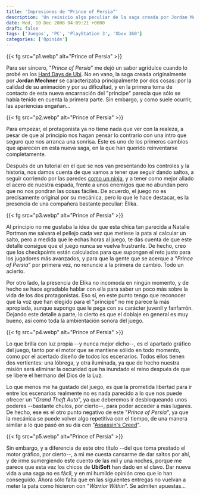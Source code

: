 ```yaml
---
title: 'Impresiones de "Prince of Persia"'
description: 'Un reinicio algo peculiar de la saga creada por Jordan Mechner'
date: Wed, 10 Dec 2008 04:09:21 +0000
draft: false
tags: ['Juegos', 'PC', 'PlayStation 3', 'Xbox 360']
categories: ['Opinión']
---
```


{{< fg src="p1.webp" alt="Prince of Persia" >}}

Para ser sincero, "_Prince of Persia_" me dejó un sabor agridulce cuando lo probé en los [Hard Days de Ubi](/hard-days-2008-la-otra-cara-de-ubisoft/). No en vano, la saga creada originalmente por **Jordan Mechner** se caracterizaba principalmente por dos cosas: por la calidad de su animación y por su dificultad, y en la primera toma de contacto de esta nueva encarnación del "príncipe" parecía que sólo se había tenido en cuenta la primera parte. Sin embargo, y como suele ocurrir, las apariencias engañan...

{{< fg src="p2.webp" alt="Prince of Persia" >}}

Para empezar, el protagonista ya no tiene nada que ver con la realeza, a pesar de que al principio nos hagan pensar lo contrario con una intro que seguro que nos arranca una sonrisa. Este es uno de los primeros cambios que aparecen en esta nueva saga, en la que han querido reinventarse completamente.

Después de un tutorial en el que se nos van presentando los controles y la historia, nos damos cuenta de que vamos a tener que seguir dando saltos, a seguir corriendo por las paredes [como un ninja](/ninja-gaiden-la-leyenda-de-ryu-hayabusa/), y a tener como mejor aliado el acero de nuestra espada, frente a unos enemigos que no abundan pero que no nos pondran las cosas fáciles. De acuerdo, el juego no es precisamente original por su mecánica, pero lo que le hace destacar, es la presencia de una compañera bastante peculiar: Elika.

{{< fg src="p3.webp" alt="Prince of Persia" >}}

Al principio no me gustaba la idea de que esta chica tan parecida a Natalie Portman me salvara el pellejo cada vez que metiese la pata al calcular un salto, pero a medida que le echas horas al juego, te das cuenta de que este detalle consigue que el juego nunca se vuelva frustrante. De hecho, creo que los checkpoints están calculados para que supongan el reto justo para los jugadores más avanzados, y para que la gente que se acerque a "_Prince of Persia_" por primera vez, no renuncie a la primera de cambio. Todo un acierto.

Por otro lado, la presencia de Elika no incomoda en ningún momento, y de hecho se hace agradable hablar con ella para saber un poco más sobre la vida de los dos protagonistas. Eso sí, en este punto tengo que reconocer que la voz que han elegido para el "príncipe" no me parece la más apropiada, aunque supongo que le pega con su carácter juvenil y fanfarrón. Dejando este detalle a parte, lo cierto es que el doblaje en general es muy bueno, así como toda la ambientación sonora del juego.

{{< fg src="p4.webp" alt="Prince of Persia" >}}

Lo que brilla con luz propia --y nunca mejor dicho--, es el apartado gráfico del juego, tanto por el motor que se mantiene sólido en todo momento, como por el acertado diseño de todos los escenarios. Todos ellos tienen dos vertientes: una lóbrega, y otra iluminada, ya que de hecho nuestra misión será eliminar la oscuridad que ha inundado el reino después de que se libere el hermano del Dios de la Luz.

Lo que menos me ha gustado del juego, es que la prometida libertad para ir entre los escenarios realmente no es nada parecido a lo que nos puede ofrecer un "_Grand Theft Auto_", ya que deberemos ir desbloqueando unos poderes --bastante chulos, por cierto--, para poder acceder a más lugares. De hecho, ese es el otro punto negativo de este "_Prince of Persia_", ya que la mecánica se puede volver algo repetitiva con el tiempo, de una manera similar a lo que pasó en su día con "[Assassin's Creed](/assassins-creed-promesas-incumplidas/)".

{{< fg src="p5.webp" alt="Prince of Persia" >}}

Sin embargo, y a diferencia de este otro título --del que toma prestado el motor gráfico, por cierto--, a mi me cuesta cansarme de dar saltos por ahí, y de irme sumergiendo este cuento de las mil y una noches, porque me parece que esta vez los chicos de **UbiSoft** han dado en el clavo. Dar nueva vida a una saga no es fácil, y en mi humilde opinión creo que lo han conseguido. Ahora sólo falta que en las siguientes entregas no vuelvan a meter la pata como hicieron con "_Warrior Within_". Se admiten apuestas...
